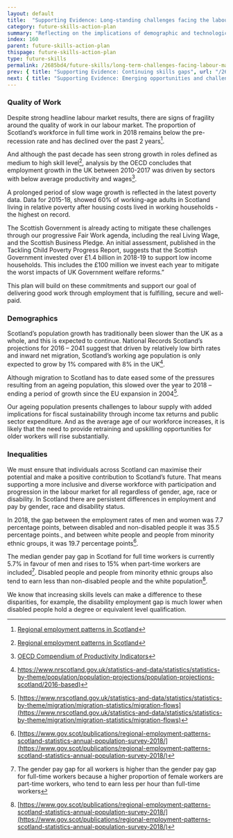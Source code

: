 ```yaml
---
layout: default
title:  "Supporting Evidence: Long-standing challenges facing the labour market"
category: future-skills-action-plan
summary: "Reflecting on the implications of demographic and technological change."
index: 160
parent: future-skills-action-plan
thispage: future-skills-action-plan
type: future-skills
permalink: /2685bd4/future-skills/long-term-challenges-facing-labour-market/
prev: { title: "Supporting Evidence: Continuing skills gaps", url: "/2685bd4/future-skills/continuing-skills-gaps" }
next: { title: "Supporting Evidence: Emerging opportunities and challenges facing the labour market", url: "/2685bd4/future-skills/emerging-challenges-facing-labour-market" }
---
```


### Quality of Work

Despite strong headline labour market results, there are signs of fragility around the quality of work in our labour market. The proportion of Scotland’s workforce in full time work in 2018 remains below the pre-recession rate and has declined over the past 2 years[^2].

And although the past decade has seen strong growth in roles defined as medium to high skill level[^3], analysis by the OECD concludes that employment growth in the UK between 2010-2017 was driven by sectors with below average productivity and wages[^4].

A prolonged period of slow wage growth is reflected in the latest poverty data. Data for 2015-18, showed 60% of working-age adults in Scotland living in relative poverty after housing costs lived in working households - the highest on record.

The Scottish Government is already acting to mitigate these challenges through our progressive Fair Work agenda, including the real Living Wage, and the Scottish Business Pledge. An initial assessment, published in the Tackling Child Poverty Progress Report, suggests that the Scottish Government invested over £1.4 billion in 2018-19 to support low income households. This includes the £100 million we invest each year to mitigate the worst impacts of UK Government welfare reforms.”

This plan will build on these commitments and support our goal of delivering good work through employment that is fulfilling, secure and well-paid.

### Demographics

Scotland’s population growth has traditionally been slower than the UK as a whole, and this is expected to continue. National Records Scotland’s projections for 2016 – 2041 suggest that driven by relatively low birth rates and inward net migration, Scotland’s working age population is only expected to grow by 1% compared with 8% in the UK[^5].

Although migration to Scotland has to date eased some of the pressures resulting from an ageing population, this slowed over the year to 2018 – ending a period of growth since the EU expansion in 2004[^6].

Our ageing population presents challenges to labour supply with added implications for fiscal sustainability through income tax returns and public sector expenditure. And as the average age of our workforce increases, it is likely that the need to provide retraining and upskilling opportunities for older workers will rise substantially.

### Inequalities

We must ensure that individuals across Scotland can maximise their potential and make a positive contribution to Scotland’s future. That means supporting a more inclusive and diverse workforce with participation and progression in the labour market for all regardless of gender, age, race or disability. In Scotland there are persistent differences in employment and pay by gender, race and disability status.

In 2018, the gap between the employment rates of men and women was 7.7 percentage points, between disabled and non-disabled people it was 35.5 percentage points., and between white people and people from minority ethnic groups, it was 19.7 percentage points[^7].

The median gender pay gap in Scotland for full time workers is currently 5.7% in favour of men and rises to 15% when part-time workers are included[^8]. Disabled people and people from minority ethnic groups also tend to earn less than non-disabled people and the white population[^9].

We know that increasing skills levels can make a difference to these disparities, for example, the disability employment gap is much lower when disabled people hold a degree or equivalent level qualification.

[^2]: [Regional employment patterns in Scotland](https://www.gov.scot/publications/regional-employment-patterns-scotland-statistics-annual-population-survey-2018/)

[^3]: [Regional employment patterns in Scotland](https://www.gov.scot/publications/regional-employment-patterns-scotland-statistics-annual-population-survey-2018/)

[^4]: [OECD Compendium of Productivity Indicators](http://www.oecd.org/sdd/productivity-stats/oecd-compendium-of-productivity-indicators-22252126.htm)

[^5]: [https://www.nrscotland.gov.uk/statistics-and-data/statistics/statistics-by-theme/population/population-projections/population-projections-scotland/2016-based)](https://www.nrscotland.gov.uk/statistics-and-data/statistics/statistics-by-theme/population/population-projections/population-projections-scotland/2016-based)

[^6]:[https://www.nrscotland.gov.uk/statistics-and-data/statistics/statistics-by-theme/migration/migration-statistics/migration-flows](https://www.nrscotland.gov.uk/statistics-and-data/statistics/statistics-by-theme/migration/migration-statistics/migration-flows)

[^7]:[https://www.gov.scot/publications/regional-employment-patterns-scotland-statistics-annual-population-survey-2018/](https://www.gov.scot/publications/regional-employment-patterns-scotland-statistics-annual-population-survey-2018/)

[^8]: The gender pay gap for all workers is higher than the gender pay gap for full-time workers because a higher proportion of female workers are part-time workers, who tend to earn less per hour than full-time workers

[^9]: [https://www.gov.scot/publications/regional-employment-patterns-scotland-statistics-annual-population-survey-2018/](https://www.gov.scot/publications/regional-employment-patterns-scotland-statistics-annual-population-survey-2018/)
